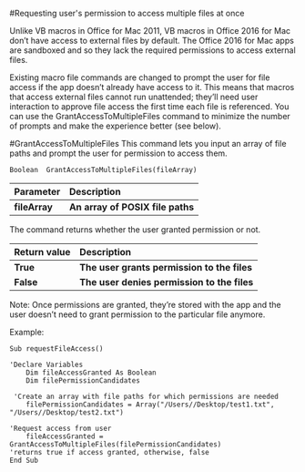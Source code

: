 #Requesting user's permission to access multiple files at once

Unlike VB macros in Office for Mac 2011, VB macros in Office 2016 for Mac don’t have access to external files by default. The Office 2016 for Mac apps are sandboxed and so they lack the required permissions to access external files. 

Existing macro file commands are changed to prompt the user for file access if the app doesn’t already have access to it. This means that macros that access external files cannot run unattended; they’ll need user interaction to approve file access the first time each file is referenced. You can use the GrantAccessToMultipleFiles command to minimize the number of prompts and make the experience better (see below). 

#GrantAccessToMultipleFiles
This command lets you input an array of file paths and prompt the user for permission to access them.
```
Boolean  GrantAccessToMultipleFiles(fileArray) 
```
|**Parameter**|**Description**|
|:-----|:-----|
|**fileArray**|**An array of POSIX file paths**||

The command returns whether the user granted permission or not. <br>

|**Return value**|**Description**|
|:-----|:-----|
|**True**|**The user grants permission to the files**|
|**False**|**The user denies permission to the files**|

Note: Once permissions are granted, they’re stored with the app and the user doesn’t need to grant permission to the particular file anymore. 

Example:
```
Sub requestFileAccess()  

'Declare Variables  
    Dim fileAccessGranted As Boolean  
    Dim filePermissionCandidates 
  
 'Create an array with file paths for which permissions are needed  
    filePermissionCandidates = Array("/Users//Desktop/test1.txt", "/Users//Desktop/test2.txt") 
  
'Request access from user  
    fileAccessGranted = GrantAccessToMultipleFiles(filePermissionCandidates) 
'returns true if access granted, otherwise, false 
End Sub
```
